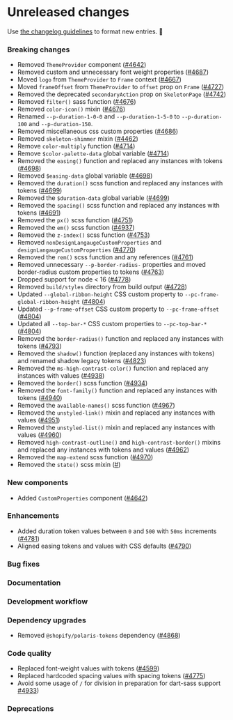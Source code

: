 # Unreleased changes

Use [the changelog guidelines](/documentation/Versioning%20and%20changelog.md) to format new entries. 💜

### Breaking changes

- Removed `ThemeProvider` component ([#4642](https://github.com/Shopify/polaris-react/pull/4642))
- Removed custom and unnecessary font weight properties ([#4687](https://github.com/Shopify/polaris-react/pull/4687))
- Moved `logo` from `ThemeProvider` to `Frame` context ([#4667](https://github.com/Shopify/polaris-react/pull/4667))
- Moved `frameOffset` from `ThemeProvider` to `offset` prop on `Frame` ([#4727](https://github.com/Shopify/polaris-react/pull/4727))
- Removed the deprecated `secondaryAction` prop on `SkeletonPage` ([#4742](https://github.com/Shopify/polaris-react/pull/4742))
- Removed `filter()` sass function ([#4676](https://github.com/Shopify/polaris-react/pull/4676))
- Removed `color-icon()` mixin ([#4676](https://github.com/Shopify/polaris-react/pull/4676))
- Renamed `--p-duration-1-0-0` and `--p-duration-1-5-0` to `--p-duration-100` and `--p-duration-150`.
- Removed miscellaneous css custom properties ([#4686](https://github.com/Shopify/polaris-react/pull/4686))
- Removed `skeleton-shimmer` mixin ([#4462](https://github.com/Shopify/polaris-react/pull/4462))
- Remove `color-multiply` function ([#4714](https://github.com/Shopify/polaris-react/pull/4714))
- Remove `$color-palette-data` global variable ([#4714](https://github.com/Shopify/polaris-react/pull/4714))
- Removed the `easing()` function and replaced any instances with tokens ([#4698](https://github.com/Shopify/polaris-react/pull/4698))
- Removed `$easing-data` global variable ([#4698](https://github.com/Shopify/polaris-react/pull/4698))
- Removed the `duration()` scss function and replaced any instances with tokens ([#4699](https://github.com/Shopify/polaris-react/pull/4699))
- Removed the `$duration-data` global variable ([#4699](https://github.com/Shopify/polaris-react/pull/4699))
- Removed the `spacing()` scss function and replaced any instances with tokens ([#4691](https://github.com/Shopify/polaris-react/pull/4691/))
- Removed the `px()` scss function ([#4751](https://github.com/Shopify/polaris-react/pull/4751))
- Removed the `em()` scss function ([#4937](https://github.com/Shopify/polaris-react/pull/4937))
- Removed the `z-index()` scss function ([#4753](https://github.com/Shopify/polaris-react/pull/4753))
- Removed `nonDesignLangaugeCustomProperties` and `designLangaugeCustomProperties` ([#4770](https://github.com/Shopify/polaris-react/pull/4770))
- Removed the `rem()` scss function and any references ([#4761](https://github.com/Shopify/polaris-react/pull/4761/))
- Removed unnecessary `--p-border-radius-` properties and moved border-radius custom properties to tokens ([#4763](https://github.com/Shopify/polaris-react/pull/4763))
- Dropped support for node < 16 ([#4778](https://github.com/Shopify/polaris-react/pull/4778))
- Removed `build/styles` directory from build output ([#4728](https://github.com/Shopify/polaris-react/pull/4728))
- Updated `--global-ribbon-height` CSS custom property to `--pc-frame-global-ribbon-height` ([#4804](https://github.com/Shopify/polaris-react/pull/4804))
- Updated `--p-frame-offset` CSS custom property to `--pc-frame-offset` ([#4804](https://github.com/Shopify/polaris-react/pull/4804))
- Updated all `--top-bar-*` CSS custom properties to `--pc-top-bar-*` ([#4804](https://github.com/Shopify/polaris-react/pull/4804))
- Removed the `border-radius()` function and replaced any instances with tokens ([#4793](https://github.com/Shopify/polaris-react/pull/4793))
- Removed the `shadow()` function (replaced any instances with tokens) and renamed shadow legacy tokens ([#4823](https://github.com/Shopify/polaris-react/pull/4823))
- Removed the `ms-high-contrast-color()` function and replaced any instances with values ([#4938](https://github.com/Shopify/polaris-react/pull/4938))
- Removed the `border()` scss function ([#4934](https://github.com/Shopify/polaris-react/pull/4934))
- Removed the `font-family()` function and replaced any instances with tokens ([#4940](https://github.com/Shopify/polaris-react/pull/4940))
- Removed the `available-names()` scss function ([#4967](https://github.com/Shopify/polaris-react/pull/4967))
- Removed the `unstyled-link()` mixin and replaced any instances with values ([#4951](https://github.com/Shopify/polaris-react/pull/4951))
- Removed the `unstyled-list()` mixin and replaced any instances with values ([#4960](https://github.com/Shopify/polaris-react/pull/4960))
- Removed `high-contrast-outline()` and `high-contrast-border()` mixins and replaced any instances with tokens and values ([#4962](https://github.com/Shopify/polaris-react/pull/4962))
- Removed the `map-extend` scss function ([#4970](https://github.com/Shopify/polaris-react/pull/4970))
- Removed the `state()` scss mixin ([#](https://github.com/Shopify/polaris-react/pull/))

### New components

- Added `CustomProperties` component ([#4642](https://github.com/Shopify/polaris-react/pull/4642))

### Enhancements

- Added duration token values between `0` and `500` with `50ms` increments ([#4781](https://github.com/Shopify/polaris-react/pull/4781))
- Aligned easing tokens and values with CSS defaults ([#4790](https://github.com/Shopify/polaris-react/pull/4790))

### Bug fixes

### Documentation

### Development workflow

### Dependency upgrades

- Removed `@shopify/polaris-tokens` dependency ([#4868](https://github.com/Shopify/polaris-react/pull/4868))

### Code quality

- Replaced font-weight values with tokens ([#4599](https://github.com/Shopify/polaris-react/issues/4599))
- Replaced hardcoded spacing values with spacing tokens ([#4775](https://github.com/Shopify/polaris-react/pull/4775))
- Avoid some usage of `/` for division in preparation for dart-sass support [#4933](https://github.com/Shopify/polaris-react/pull/4933))

### Deprecations
